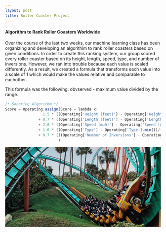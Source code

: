 ```yaml
---
layout: post
title: Roller Coaster Project
---
```

#### Algorithm to Rank Roller Coasters Worldwide

Over the course of the last two weeks, our machine learning class has been organizing and developing an algorithim to rank roller coasters based on given conditions. In order to create this ranking system, our group scored every roller coaster based on its height, length, speed, type, and number of inversions. However, we ran into trouble because each value is scaled differently. As a result, we created a formula that transforms each value into a scale of 1 which would make the values relative and comparable to eachother. 

This formula was the following: obvserved - maximum value divided by the range. 

```javascript
/* Socoring Algorithm */
Score = Operating.assign(Score = lambda x:
                 1.5 * ((Operating['Height (feet)'] - Operating['Height (feet)'].min())/(Operating['Height (feet)'].max() - Operating['Height (feet)'].min()))
               + 0.7 * ((Operating['Length (feet)'] - Operating['Length (feet)'].min())/(Operating['Length (feet)'].max() - Operating['Length (feet)'].min()))
               + 2.0 * ((Operating['Speed (mph)'] - Operating['Speed (mph)'].min())/(Operating['Speed (mph)'].max() - Operating['Speed (mph)'].min()))
               + 1.0 * ((Operating['Type'] - Operating['Type'].min())/(Operating['Type'].max() - Operating['Type'].min()))
               + 0.7 * (((Operating['Number of Inversions'] - Operating['Number of Inversions'].min())/(Operating['Number of Inversions'].max() - Operating['Number of Inversions'].min())))
                        )
```

<img src="/images/Rollercoaster.jpeg" width="800"/>